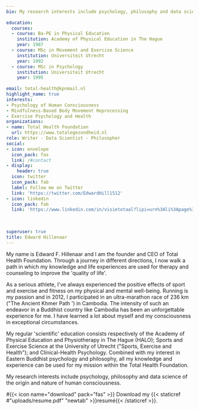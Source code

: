 ```yaml
---
bio: My research interests include psychology, philosophy and data science of the origin and nature of human consciousness.
  
education:
  courses:
  - course: Ba-PE in Physical Education
    institution: Academy of Physical Education in The Hague
    year: 1987
  - course: MSc in Movement and Exercise Science
    institution: Universiteit Utrecht
    year: 1992
  - course: MSc in Psychology
    institution: Universiteit Utrecht
    year: 1995
  
email: total-health@kpnmail.nl
highlight_name: true
interests:
- Psychology of Human Consciousness
- Mindfulness-Based Body Movement Reprocessing
- Exercise Psychology and Health
organizations:
- name: Total Health Foundation
  url: https://www.totalegezondheid.nl
role: Writer - Data Scientist - Philosopher
social:
- icon: envelope
  icon_pack: fas
  link: /#contact
- display:
    header: true
  icon: twitter
  icon_pack: fab
  label: Follow me on Twitter
  link: 'https://twitter.com/EdwardHill1512'
- icon: linkedin
  icon_pack: fab
  link: 'https://www.linkedin.com/in/visietotaal?lipi=urn%3Ali%3Apage%3Ad_flagship3_profile_view_base_contact_details%3BIyLg5DWVS26zIXhC9gunCg%3D%3D'
  
  
  
superuser: true
title: Edward Hillenaar
---
```


My name is Edward F. Hillenaar and I am the founder and CEO of Total Health Foundation. Through a journey in different directions, I now walk a path in which my knowledge and life experiences are used for therapy and counseling to improve the 'quality of life'.

As a serious athlete, I've always experienced the positive effects of sport and exercise and fitness on my physical and mental well-being. Running is my passion and in 2012,  I participated in an ultra-marathon race of 236 km ("The Ancient Khmer Path ') in Cambodia. The intensity of such an endeavor in a Buddhist country like Cambodia has been an unforgettable experience for me. I have learned a lot about myself and my consciousness in exceptional circumstances.

My regular 'scientific' education consists respectively of the Academy of Physical Education and Physiotherapy in The Hague (HALO); Sports and Exercise Science at the University of Utrecht ("Sports, Exercise and Health"); and Clinical-Health Psychology. Combined with my interest in Eastern Buddhist psychology and philosophy, all my knowledge and experience can be used for my mission within the Total Health Foundation.

My research interests include psychology, philosophy and data science of the origin and nature of human consciousness.

#{{< icon name="download" pack="fas" >}} Download my {{< staticref #"uploads/resume.pdf" "newtab" >}}resumé{{< /staticref >}}.
